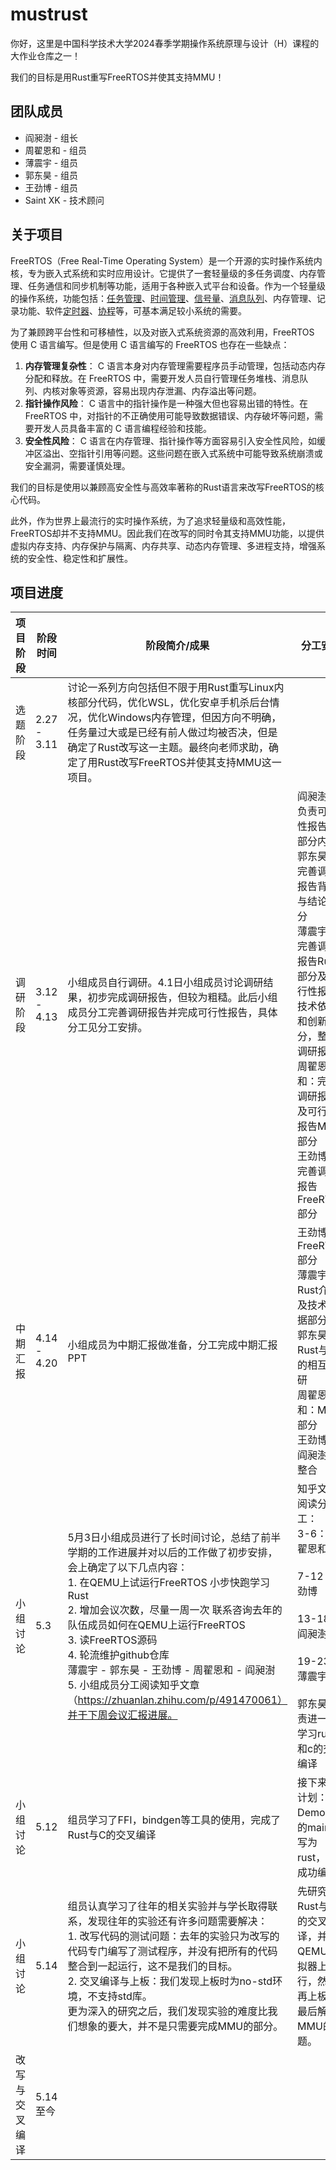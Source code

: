 # mustrust

你好，这里是中国科学技术大学2024春季学期操作系统原理与设计（H）课程的大作业仓库之一！

我们的目标是用Rust重写FreeRTOS并使其支持MMU！

## 团队成员

* 阎昶澍 - 组长
* 周翟恩和 - 组员
* 薄震宇 - 组员
* 郭东昊 - 组员
* 王劲博 - 组员
* Saint XK - 技术顾问

## 关于项目

FreeRTOS（Free Real-Time Operating System）是一个开源的实时操作系统内核，专为嵌入式系统和实时应用设计。它提供了一套轻量级的多任务调度、内存管理、任务通信和同步机制等功能，适用于各种嵌入式平台和设备。作为一个轻量级的操作系统，功能包括：[任务管理](https://baike.baidu.com/item/任务管理/10163240?fromModule=lemma_inlink)、[时间管理](https://baike.baidu.com/item/时间管理/1858453?fromModule=lemma_inlink)、[信号量](https://baike.baidu.com/item/信号量/9807501?fromModule=lemma_inlink)、[消息队列](https://baike.baidu.com/item/消息队列/4751675?fromModule=lemma_inlink)、内存管理、记录功能、软件[定时器](https://baike.baidu.com/item/定时器/22107514?fromModule=lemma_inlink)、[协程](https://baike.baidu.com/item/协程/8652240?fromModule=lemma_inlink)等，可基本满足较小系统的需要。

为了兼顾跨平台性和可移植性，以及对嵌入式系统资源的高效利用，FreeRTOS 使用 C 语言编写。但是使用 C 语言编写的 FreeRTOS 也存在一些缺点：

1. **内存管理复杂性**： C 语言本身对内存管理需要程序员手动管理，包括动态内存分配和释放。在 FreeRTOS 中，需要开发人员自行管理任务堆栈、消息队列、内核对象等资源，容易出现内存泄漏、内存溢出等问题。
2. **指针操作风险**： C 语言中的指针操作是一种强大但也容易出错的特性。在 FreeRTOS 中，对指针的不正确使用可能导致数据错误、内存破坏等问题，需要开发人员具备丰富的 C 语言编程经验和技能。
3. **安全性风险**： C 语言在内存管理、指针操作等方面容易引入安全性风险，如缓冲区溢出、空指针引用等问题。这些问题在嵌入式系统中可能导致系统崩溃或安全漏洞，需要谨慎处理。

我们的目标是使用以兼顾高安全性与高效率著称的Rust语言来改写FreeRTOS的核心代码。

此外，作为世界上最流行的实时操作系统，为了追求轻量级和高效性能，FreeRTOS却并不支持MMU。因此我们在改写的同时令其支持MMU功能，以提供虚拟内存支持、内存保护与隔离、内存共享、动态内存管理、多进程支持，增强系统的安全性、稳定性和扩展性。

## 项目进度

| 项目阶段       | 阶段时间    | 阶段简介/成果                                                | 分工安排                                                     |
| -------------- | ----------- | ------------------------------------------------------------ | ------------------------------------------------------------ |
| 选题阶段       | 2.27 - 3.11 | 讨论一系列方向包括但不限于用Rust重写Linux内核部分代码，优化WSL，优化安卓手机杀后台情况，优化Windows内存管理，但因方向不明确，任务量过大或是已经有前人做过均被否决，但是确定了Rust改写这一主题。最终向老师求助，确定了用Rust改写FreeRTOS并使其支持MMU这一项目。 |                                                              |
| 调研阶段       | 3.12 - 4.13 | 小组成员自行调研。4.1日小组成员讨论调研结果，初步完成调研报告，但较为粗糙。此后小组成员分工完善调研报告并完成可行性报告，具体分工见分工安排。 | 阎昶澍：负责可行性报告大部分内容<br>郭东昊：完善调研报告背景与结论部分<br>薄震宇：完善调研报告Rust部分及可行性报告技术依据和创新部分，整合调研报告<br>周翟恩和：完善调研报告及可行性报告MMU部分<br>王劲博：完善调研报告FreeRTOS部分 |
| 中期汇报       | 4.14 - 4.20 | 小组成员为中期汇报做准备，分工完成中期汇报PPT                | 王劲博：FreeRTOS部分<br>薄震宇：Rust介绍及技术依据部分<br>郭东昊：Rust与C的相互调研<br>周翟恩和：MMU部分<br>王劲博，阎昶澍：整合 |
| 小组讨论       | 5.3         | 5月3日小组成员进行了长时间讨论，总结了前半学期的工作进展并对以后的工作做了初步安排，会上确定了以下几点内容：<br> 1. 在QEMU上试运行FreeRTOS 小步快跑学习Rust<br> 2. 增加会议次数，尽量一周一次 联系咨询去年的队伍成员如何在QEMU上运行FreeRTOS <br>3. 读FreeRTOS源码<br>4. 轮流维护github仓库<br>    薄震宇 - 郭东昊 - 王劲博 - 周翟恩和 - 阎昶澍 <br>5. 小组成员分工阅读知乎文章（https://zhuanlan.zhihu.com/p/491470061）并于下周会议汇报进展。 | 知乎文章阅读分工：<br/>3-6：周翟恩和<br/><br/>7-12：王劲博 <br/><br/>13-18：阎昶澍 <br/><br/>19-23：薄震宇 <br/><br/>郭东昊负责进一步学习rust和c的交叉编译 |
| 小组讨论       | 5.12        | 组员学习了FFI，bindgen等工具的使用，完成了Rust与C的交叉编译  | 接下来的计划：将Demo中的main改写为rust，并成功编译           |
| 小组讨论       | 5.14        | 组员认真学习了往年的相关实验并与学长取得联系，发现往年的实验还有许多问题需要解决：<br>1. 改写代码的测试问题：去年的实验只为改写的代码专门编写了测试程序，并没有把所有的代码整合到一起运行，这不是我们的目标。<br>2. 交叉编译与上板：我们发现上板时为no-std环境，不支持std库。<br>更为深入的研究之后，我们发现实验的难度比我们想象的要大，并不是只需要完成MMU的部分。 | 先研究Rust与C的交叉编译，并在QEMU模拟器上运行，然后再上板，最后解决MMU的问题。 |
| 改写与交叉编译 | 5.14至今    |                                                              |                                                              |

